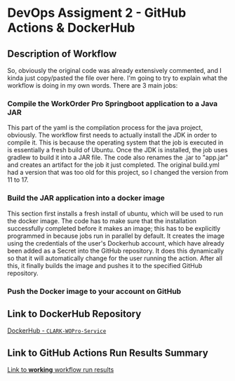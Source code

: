 # DevOps Assigment 2 - GitHub Actions & DockerHub

## Description of Workflow

So, obviously the original code was already extensively commented, and I kinda just copy/pasted the file over here. I'm going to try to explain what the workflow is doing in my own words. There are 3 main jobs:

### Compile the WorkOrder Pro Springboot application to a Java JAR
This part of the yaml is the compilation process for the java project, obviously. The workflow first needs to actually install the JDK in order to compile it. This is because the operating system that the job is executed in is essentially a fresh build of Ubuntu. Once the JDK is installed, the job uses gradlew to build it into a JAR file. The code also renames the .jar to "app.jar" and creates an artifact for the job it just completed. The original build.yml had a version that was too old for this project, so I changed the version from 11 to 17.

### Build the JAR application into a docker image
This section first installs a fresh install of ubuntu, which will be used to run the docker image. The code has to make sure that the installation successfully completed before it makes an image; this has to be explicitly programmed in because jobs run in parallel by default. It creates the image using the credentials of the user's Dockerhub account, which have already been added as a Secret into the GitHub repository. It does this dynamically so that it will automatically change for the user running the action. After all this, it finally builds the image and pushes it to the specified GitHub repository.

### Push the Docker image to your account on GitHub


## Link to DockerHub Repository
[DockerHub - `CLARK-WOPro-Service`](https://github.com/WSU-kduncan/devops-assignment-2-3-KibiLydi)

## Link to GitHub Actions Run Results Summary
[Link to **working** workflow run results](https://github.com/WSU-kduncan/devops-assignment-2-3-KibiLydi/actions/runs/11654488394)
